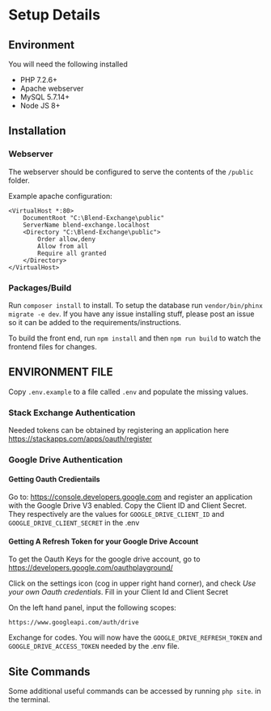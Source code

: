 # Setup Details

## Environment

You will need the following installed

* PHP 7.2.6+
* Apache webserver
* MySQL 5.7.14+
* Node JS 8+

## Installation

### Webserver

The webserver should be configured to serve the contents of the `/public` folder.

Example apache configuration:

```text
<VirtualHost *:80>
    DocumentRoot "C:\Blend-Exchange\public"
    ServerName blend-exchange.localhost
    <Directory "C:\Blend-Exchange\public">
        Order allow,deny
        Allow from all
        Require all granted
    </Directory>
</VirtualHost>
```

### Packages/Build

Run `composer install` to install. To setup the database run `vendor/bin/phinx migrate -e dev`. If you have any issue installing stuff, please post an issue so it can be added to the requirements/instructions.

To build the front end, run `npm install` and then `npm run build` to watch the frontend files for changes.

## ENVIRONMENT FILE
Copy `.env.example` to a file called `.env` and populate the missing values.

### Stack Exchange Authentication

Needed tokens can be obtained by registering an application here https://stackapps.com/apps/oauth/register

### Google Drive Authentication

#### Getting Oauth Credientails

Go to:
https://console.developers.google.com
and register an application with the Google Drive V3 enabled. Copy the Client ID and Client Secret. They respectively are the values for `GOOGLE_DRIVE_CLIENT_ID` and `GOOGLE_DRIVE_CLIENT_SECRET` in the .env

#### Getting A Refresh Token for your Google Drive Account

To get the Oauth Keys for the google drive account, go to 
https://developers.google.com/oauthplayground/

Click on the settings icon (cog in upper right hand corner), and check *Use your own Oauth credentials*. Fill in your Client Id and Client Secret

On the left hand panel, input the following scopes:

```
https://www.googleapi.com/auth/drive
```

Exchange for codes. You will now have the `GOOGLE_DRIVE_REFRESH_TOKEN` and `GOOGLE_DRIVE_ACCESS_TOKEN` needed by the .env file.

## Site Commands

Some additional useful commands can be accessed by running `php site`. in the terminal.